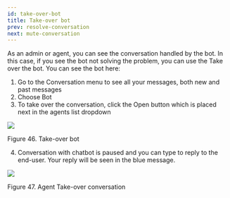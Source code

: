 ```yaml
---
id: take-over-bot
title: Take-over bot
prev: resolve-conversation
next: mute-conversation
---
```


As an admin or agent, you can see the conversation handled by the bot. In this case, if you see the bot not solving the problem, you can use the Take over the bot. You can see the bot here:

1.  Go to the Conversation menu to see all your messages, both new and past messages
2.  Choose Bot
3.  To take over the conversation, click the Open button which is placed next in the agents list dropdown

![](https://lh5.googleusercontent.com/qo0GI8F5jc3YYKM6zcm-H_uE_wd4qz3NQdGwCgI0cONeKPMb7oFDmvPVG-RhsEz6EWKv6wLIVY-tByooSe4QyiC5teydnq-U0QBjeuPv8gjVgp06M598et_MfOLOt0sl1yfPk2-M)

Figure 46. Take-over bot

4.  Conversation with chatbot is paused and you can type to reply to the end-user. Your reply will be seen in the blue message.

![](https://lh5.googleusercontent.com/W-WMVdtWjmiQns4ng5hAO3B6f-KItGfe3h4YWZ2-vdVYxFjAHyGjeq9jHg1xsughjUgimtZWmLHBIH_Ck7i1tkrrV7Qa2hjOXCmom_7L0oOZ53BiUJdNSix5K8UvlgQ-M0_ChhXh)

Figure 47. Agent Take-over conversation
